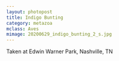 ```yaml
---
layout: photopost
title: Indigo Bunting
category: metazoa
mclass: Aves
mimage: 20200629_indigo_bunting_2_s.jpg
---
```


Taken at Edwin Warner Park, Nashville, TN
